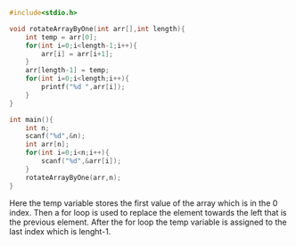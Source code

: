 ```c
#include<stdio.h>

void rotateArrayByOne(int arr[],int length){
    int temp = arr[0];
    for(int i=0;i<length-1;i++){
        arr[i] = arr[i+1];
    }
    arr[length-1] = temp;
    for(int i=0;i<length;i++){
        printf("%d ",arr[i]);
    }
}

int main(){
    int n;
    scanf("%d",&n);
    int arr[n];
    for(int i=0;i<n;i++){
        scanf("%d",&arr[i]);
    }
    rotateArrayByOne(arr,n);
}
```
Here the temp variable stores the first value of the array which is in the 0 index.
Then a for loop is used to replace the element towards the left that is the previous element.
After the for loop the temp variable is assigned to the last index which is lenght-1.